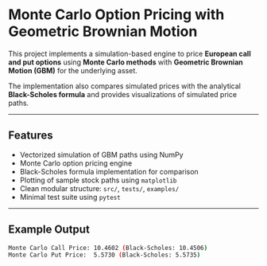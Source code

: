 # Monte Carlo Option Pricing with Geometric Brownian Motion

This project implements a simulation-based engine to price **European call and put options** using **Monte Carlo methods** with **Geometric Brownian Motion (GBM)** for the underlying asset.

The implementation also compares simulated prices with the analytical **Black-Scholes formula** and provides visualizations of simulated price paths.

---

## Features

- Vectorized simulation of GBM paths using NumPy
- Monte Carlo option pricing engine
- Black-Scholes formula implementation for comparison
- Plotting of sample stock paths using `matplotlib`
- Clean modular structure: `src/`, `tests/`, `examples/`
- Minimal test suite using `pytest`

---

## Example Output

```bash
Monte Carlo Call Price: 10.4602 (Black-Scholes: 10.4506)
Monte Carlo Put Price:  5.5730 (Black-Scholes: 5.5735)
